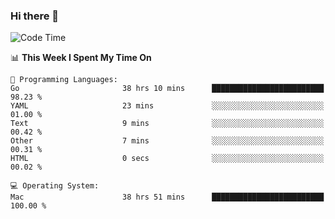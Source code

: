 ### Hi there 👋

<!--
**CrazyCollin/crazycollin** is a ✨ _special_ ✨ repository because its `README.md` (this file) appears on your GitHub profile.

Here are some ideas to get you started:

- 🔭 I’m currently working on ...
- 🌱 I’m currently learning ...
- 👯 I’m looking to collaborate on ...
- 🤔 I’m looking for help with ...
- 💬 Ask me about ...
- 📫 How to reach me: ...
- 😄 Pronouns: ...
- ⚡ Fun fact: ...
-->

<!--START_SECTION:waka-->
![Code Time](http://img.shields.io/badge/Code%20Time-5%2C119%20hrs%2019%20mins-blue)

📊 **This Week I Spent My Time On** 

```text
💬 Programming Languages: 
Go                       38 hrs 10 mins      █████████████████████████   98.23 % 
YAML                     23 mins             ░░░░░░░░░░░░░░░░░░░░░░░░░   01.00 % 
Text                     9 mins              ░░░░░░░░░░░░░░░░░░░░░░░░░   00.42 % 
Other                    7 mins              ░░░░░░░░░░░░░░░░░░░░░░░░░   00.31 % 
HTML                     0 secs              ░░░░░░░░░░░░░░░░░░░░░░░░░   00.02 % 

💻 Operating System: 
Mac                      38 hrs 51 mins      █████████████████████████   100.00 % 
```


<!--END_SECTION:waka-->
